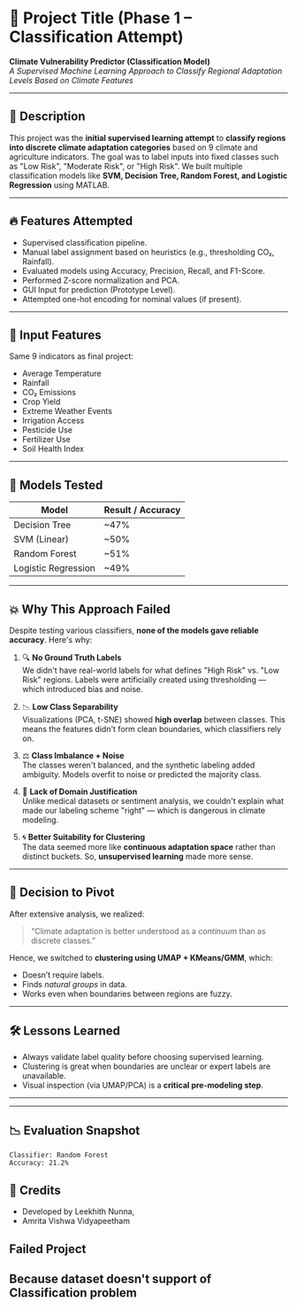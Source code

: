 # 📌 Project Title (Phase 1 – Classification Attempt)

**Climate Vulnerability Predictor (Classification Model)**  
*A Supervised Machine Learning Approach to Classify Regional Adaptation Levels Based on Climate Features*

---

## 📄 Description

This project was the **initial supervised learning attempt** to **classify regions into discrete climate adaptation categories** based on 9 climate and agriculture indicators. The goal was to label inputs into fixed classes such as "Low Risk", "Moderate Risk", or "High Risk". We built multiple classification models like **SVM, Decision Tree, Random Forest, and Logistic Regression** using MATLAB.

---

## 🔥 Features Attempted

- Supervised classification pipeline.
- Manual label assignment based on heuristics (e.g., thresholding CO₂, Rainfall).
- Evaluated models using Accuracy, Precision, Recall, and F1-Score.
- Performed Z-score normalization and PCA.
- GUI Input for prediction (Prototype Level).
- Attempted one-hot encoding for nominal values (if present).

---

## 🧪 Input Features

Same 9 indicators as final project:

- Average Temperature  
- Rainfall  
- CO₂ Emissions  
- Crop Yield  
- Extreme Weather Events  
- Irrigation Access  
- Pesticide Use  
- Fertilizer Use  
- Soil Health Index  

---

## 🤖 Models Tested

| Model               | Result / Accuracy |
|---------------------|-------------------|
| Decision Tree       | ~47%              |
| SVM (Linear)        | ~50%              |
| Random Forest       | ~51%              |
| Logistic Regression | ~49%              |

---

## 💥 Why This Approach Failed

Despite testing various classifiers, **none of the models gave reliable accuracy**. Here's why:

1. 🔍 **No Ground Truth Labels**  
   We didn't have real-world labels for what defines "High Risk" vs. "Low Risk" regions. Labels were artificially created using thresholding — which introduced bias and noise.

2. 📉 **Low Class Separability**  
   Visualizations (PCA, t-SNE) showed **high overlap** between classes. This means the features didn't form clean boundaries, which classifiers rely on.

3. ⚖️ **Class Imbalance + Noise**  
   The classes weren't balanced, and the synthetic labeling added ambiguity. Models overfit to noise or predicted the majority class.

4. 🧠 **Lack of Domain Justification**  
   Unlike medical datasets or sentiment analysis, we couldn't explain what made our labeling scheme "right" — which is dangerous in climate modeling.

5. 🌀 **Better Suitability for Clustering**  
   The data seemed more like **continuous adaptation space** rather than distinct buckets. So, **unsupervised learning** made more sense.

---

## 📌 Decision to Pivot

After extensive analysis, we realized:

> “Climate adaptation is better understood as a *continuum* than as discrete classes.”

Hence, we switched to **clustering using UMAP + KMeans/GMM**, which:

- Doesn’t require labels.  
- Finds *natural groups* in data.  
- Works even when boundaries between regions are fuzzy.  

---

## 🛠 Lessons Learned

- Always validate label quality before choosing supervised learning.
- Clustering is great when boundaries are unclear or expert labels are unavailable.
- Visual inspection (via UMAP/PCA) is a **critical pre-modeling step**.

---


---

## 📉 Evaluation Snapshot

```text
Classifier: Random Forest
Accuracy: 21.2%
```

## 🙌 Credits
- Developed by Leekhith Nunna,
- Amrita Vishwa Vidyapeetham

## Failed Project
## Because dataset doesn't support of Classification problem
